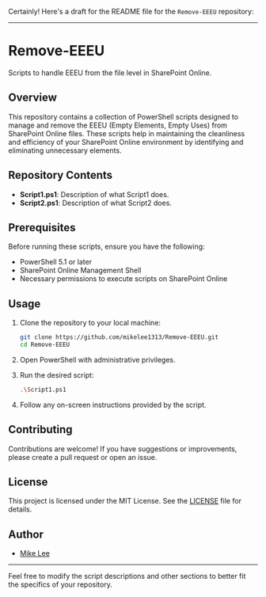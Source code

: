 Certainly! Here's a draft for the README file for the `Remove-EEEU` repository:

---

# Remove-EEEU

Scripts to handle EEEU from the file level in SharePoint Online.

## Overview

This repository contains a collection of PowerShell scripts designed to manage and remove the EEEU (Empty Elements, Empty Uses) from SharePoint Online files. These scripts help in maintaining the cleanliness and efficiency of your SharePoint Online environment by identifying and eliminating unnecessary elements.

## Repository Contents

- **Script1.ps1**: Description of what Script1 does.
- **Script2.ps1**: Description of what Script2 does.
<!-- Add descriptions for each script in the repository -->

## Prerequisites

Before running these scripts, ensure you have the following:

- PowerShell 5.1 or later
- SharePoint Online Management Shell
- Necessary permissions to execute scripts on SharePoint Online

## Usage

1. Clone the repository to your local machine:
    ```sh
    git clone https://github.com/mikelee1313/Remove-EEEU.git
    cd Remove-EEEU
    ```

2. Open PowerShell with administrative privileges.

3. Run the desired script:
    ```sh
    .\Script1.ps1
    ```

4. Follow any on-screen instructions provided by the script.

## Contributing

Contributions are welcome! If you have suggestions or improvements, please create a pull request or open an issue.

## License

This project is licensed under the MIT License. See the [LICENSE](LICENSE) file for details.

## Author

- [Mike Lee](https://github.com/mikelee1313)

---

Feel free to modify the script descriptions and other sections to better fit the specifics of your repository.
